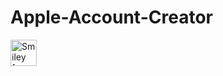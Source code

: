 # Apple-Account-Creator



<img src="https://imgur.com/lmM3E6Y" alt="Smiley face" height="42" width="42">

